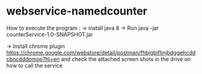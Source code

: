 # webservice-namedcounter

How to execute the program : 
-> install java 8 
-> Run java -jar counterService-1.0-SNAPSHOT.jar

-> Install chrome plugin https://chrome.google.com/webstore/detail/postman/fhbjgbiflinjbdggehcddcbncdddomop?hl=en
and check the attached screen shots in the drive on how to call the service 
